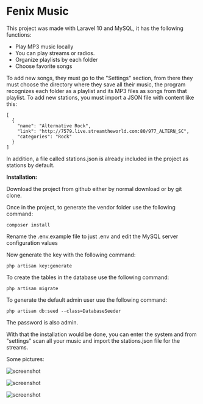 # Fenix Music

This project was made with Laravel 10 and MySQL, it has the following functions:

* Play MP3 music locally
* You can play streams or radios.
* Organize playlists by each folder
* Choose favorite songs

To add new songs, they must go to the "Settings" section, from there they must choose the directory where they save all their music, the program recognizes each folder as a playlist and its MP3 files as songs from that playlist.
To add new stations, you must import a JSON file with content like this:

```
[
  {
    "name": "Alternative Rock",
    "link": "http://7579.live.streamtheworld.com:80/977_ALTERN_SC",
    "categories": "Rock"
  }
]
```

In addition, a file called stations.json is already included in the project as stations by default.

**Installation:**

Download the project from github either by normal download or by git clone.

Once in the project, to generate the vendor folder use the following command:

```
composer install
```

Rename the .env.example file to just .env and edit the MySQL server configuration values

Now generate the key with the following command:

```
php artisan key:generate
```

To create the tables in the database use the following command:

```
php artisan migrate 
```

To generate the default admin user use the following command:

```
php artisan db:seed --class=DatabaseSeeder 
```

The password is also admin.

With that the installation would be done, you can enter the system and from "settings" scan all your music and import the stations.json file for the streams.

Some pictures:

![screenshot](https://1.bp.blogspot.com/--SMdNRLz3aI/X3eAPFJxGDI/AAAAAAAABr8/9juNdG1ChH8OSoqicrvse2OqVb8AhnGFQCLcBGAsYHQ/s1432/fenixmusic1.jpg)

![screenshot](https://1.bp.blogspot.com/-nmw2ziWHBuk/X3eAPV5_M0I/AAAAAAAABsA/efJH71yOFVIElKVIVfFdo-m_hHjoJK7CwCLcBGAsYHQ/s1432/fenixmusic2.jpg)

![screenshot](https://1.bp.blogspot.com/-lzOX331k5DE/X3eAO-mE2yI/AAAAAAAABr4/-AlI_3PTy-UWdT_XYLlTZEZnnjm5AwJaACLcBGAsYHQ/s1432/fenixmusic3.jpg)
